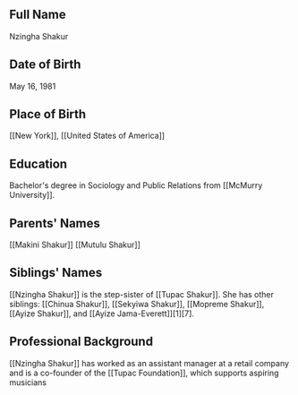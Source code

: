 ## Full Name
Nzingha Shakur

## Date of Birth
May 16, 1981

## Place of Birth
[[New York]], [[United States of America]]

## Education
Bachelor's degree in Sociology and Public Relations from [[McMurry University]].

## Parents' Names
[[Makini Shakur]]
[[Mutulu Shakur]]

## Siblings' Names
[[Nzingha Shakur]] is the step-sister of [[Tupac Shakur]]. She has other siblings: [[Chinua Shakur]], [[Sekyiwa Shakur]], [[Mopreme Shakur]], [[Ayize Shakur]], and [[Ayize Jama-Everett]][1][7].

## Professional Background
[[Nzingha Shakur]] has worked as an assistant manager at a retail company and is a co-founder of the [[Tupac Foundation]], which supports aspiring musicians